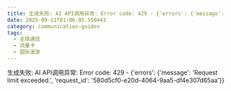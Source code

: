 ```yaml
---
title: 生成失败: AI API调用异常: Error code: 429 - {'errors': {'message': 'Request limit exceeded.', 'request_id': '52bc7748-e87d-4940-8ccd-13bad33a34db'}}
date: 2025-09-11T01:06:05.550443
category: communication-guides
tags:
  - 全球通信
  - 流量卡
  - 国际漫游
---
```


生成失败: AI API调用异常: Error code: 429 - {'errors': {'message': 'Request limit exceeded.', 'request_id': '580d5cf0-e20d-4064-9aa5-df4e307d65aa'}}